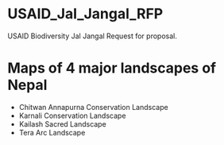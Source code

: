 # USAID_Jal_Jangal_RFP
USAID Biodiversity Jal Jangal Request for proposal.

# Maps of 4 major landscapes of Nepal 

- Chitwan Annapurna Conservation Landscape
- Karnali Conservation Landscape
- Kailash Sacred Landscape
- Tera Arc Landscape
